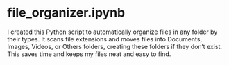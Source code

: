 # file_organizer.ipynb
I created this Python script to automatically organize files in any folder by their types. It scans file extensions and moves files into Documents, Images, Videos, or Others folders, creating these folders if they don’t exist. This saves time and keeps my files neat and easy to find.


